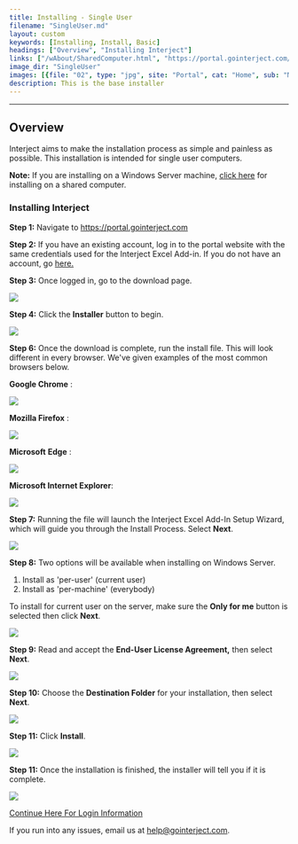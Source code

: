 ```yaml
---
title: Installing - Single User
filename: "SingleUser.md"
layout: custom
keywords: [Installing, Install, Basic]
headings: ["Overview", "Installing Interject"]
links: ["/wAbout/SharedComputer.html", "https://portal.gointerject.com/login.html", "https://portal.gointerject.com/invite.html?mode=create", "/wAbout/Logging-In.html#before-using-interject-heres-how-to-login", "mailto:help@gointerject.com"]
image_dir: "SingleUser"
images: [{file: "02", type: "jpg", site: "Portal", cat: "Home", sub: "Main", report: "", ribbon: "", config: ""}, {file: "03", type: "png", site: "Portal", cat: "Download", sub: "Main", report: "", ribbon: "", config: ""}, {file: "04", type: "png", site: "External", cat: "Chrome", sub: "Download", report: "", ribbon: "", config: ""}, {file: "05", type: "png", site: "External", cat: "Firefox", sub: "Download", report: "", ribbon: "", config: ""}, {file: "07", type: "png", site: "External", cat: "Edge", sub: "Download", report: "", ribbon: "", config: ""}, {file: "08", type: "png", site: "External", cat: "Internet Explorer", sub: "Download", report: "", ribbon: "", config: ""}, {file: "09", type: "png", site: "Interject", cat: "Installation", sub: "Setup Wizard", report: "", ribbon: "", config: ""}, {file: "09b", type: "png", site: "Interject", cat: "Installation", sub: "Installation Type", report: "", ribbon: "", config: ""}, {file: "10", type: "png", site: "Interject", cat: "Installation", sub: "End-User License Agreement", report: "", ribbon: "", config: ""}, {file: "11", type: "png", site: "Interject", cat: "Installation", sub: "Select Installation Folder", report: "", ribbon: "", config: ""}, {file: "12", type: "png", site: "Interject", cat: "Installation", sub: "Ready to Install", report: "", ribbon: "", config: ""}, {file: "13", type: "jpg", site: "Interject", cat: "Installation", sub: "Completed Install", report: "", ribbon: "", config: ""}]
description: This is the base installer
---
```

* * *

## Overview

Interject aims to make the installation process as simple and painless as possible. This installation is intended for single user computers.

**Note:** If you are installing on a Windows Server machine, [click here](/wAbout/SharedComputer.html) for installing on a shared computer.

### Installing Interject

**Step 1:** Navigate to <a target="blank" href="https://portal.gointerject.com/login.html">https://portal.gointerject.com</a>

**Step 2:** If you have an existing account, log in to the portal website with the same credentials used for the Interject Excel Add-in. If you do not have an account, go [here.](https://portal.gointerject.com/invite.html?mode=create)

**Step 3:** Once logged in, go to the download page.

![](/images/SingleUser/02.jpg)
<br>

**Step 4:** Click the **Installer** button to begin.

![](/images/SingleUser/03.png)
<br>

**Step 6:** Once the download is complete, run the install file. This will look different in every browser. We've given examples of the most common browsers below.

**Google Chrome** :

![](/images/SingleUser/04.png)
<br>

**Mozilla Firefox** :

![](/images/SingleUser/05.png)
<br>

**Microsoft** **Edge** :

![](/images/SingleUser/07.png)
<br>

**Microsoft Internet Explorer**:

![](/images/SingleUser/08.png)
<br>

**Step 7:** Running the file will launch the Interject Excel Add-In Setup Wizard, which will guide you through the Install Process. Select **Next**.

![](/images/SingleUser/09.png)
<br>

**Step 8:** Two options will be available when installing on Windows Server.

1. Install as 'per-user' (current user)
2. Install as 'per-machine' (everybody)

To install for current user on the server, make sure the **Only for me** button is selected then click **Next**.

![](/images/SingleUser/09b.png)
<br>

**Step 9:** Read and accept the **End-User License Agreement,** then select **Next**.

![](/images/SingleUser/10.png)
<br>

**Step 10:** Choose the **Destination Folder** for your installation, then select **Next**.

![](/images/SingleUser/11.png)
<br>

**Step 11:** Click **Install**.

![](/images/SingleUser/12.png)
<br>

**Step 11:** Once the installation is finished, the installer will tell you if it is complete.

![](/images/SingleUser/13.png   )

[Continue Here For Login Information](/wAbout/Logging-In.html#before-using-interject-heres-how-to-login)

If you run into any issues, email us at [help@gointerject.com](mailto:help@gointerject.com).
